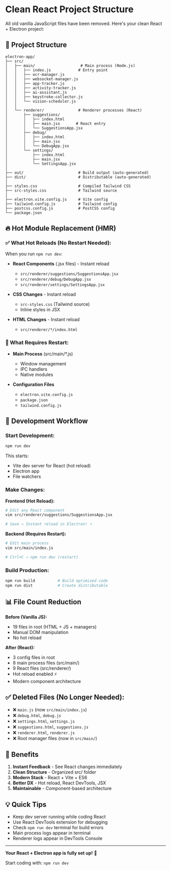 # Clean React Project Structure

All old vanilla JavaScript files have been removed. Here's your clean React + Electron project:

## 📁 Project Structure

```
electron-app/
├── src/
│   ├── main/                    # Main process (Node.js)
│   │   ├── index.js            # Entry point
│   │   ├── ocr-manager.js
│   │   ├── websocket-manager.js
│   │   ├── app-tracker.js
│   │   ├── activity-tracker.js
│   │   ├── ai-assistant.js
│   │   ├── keystroke-collector.js
│   │   └── vision-scheduler.js
│   │
│   └── renderer/               # Renderer processes (React)
│       ├── suggestions/
│       │   ├── index.html
│       │   ├── main.jsx       # React entry
│       │   └── SuggestionsApp.jsx
│       ├── debug/
│       │   ├── index.html
│       │   ├── main.jsx
│       │   └── DebugApp.jsx
│       └── settings/
│           ├── index.html
│           ├── main.jsx
│           └── SettingsApp.jsx
│
├── out/                        # Build output (auto-generated)
├── dist/                       # Distributable (auto-generated)
│
├── styles.css                  # Compiled Tailwind CSS
├── src-styles.css              # Tailwind source
│
├── electron.vite.config.js     # Vite config
├── tailwind.config.js          # Tailwind config
├── postcss.config.js           # PostCSS config
└── package.json
```

## 🔥 Hot Module Replacement (HMR)

### ✅ What Hot Reloads (No Restart Needed):

When you run `npm run dev`:

- **React Components** (.jsx files) - Instant reload
  - `src/renderer/suggestions/SuggestionsApp.jsx`
  - `src/renderer/debug/DebugApp.jsx`
  - `src/renderer/settings/SettingsApp.jsx`

- **CSS Changes** - Instant reload
  - `src-styles.css` (Tailwind source)
  - Inline styles in JSX

- **HTML Changes** - Instant reload
  - `src/renderer/*/index.html`

### 🔄 What Requires Restart:

- **Main Process** (src/main/*.js)
  - Window management
  - IPC handlers
  - Native modules

- **Configuration Files**
  - `electron.vite.config.js`
  - `package.json`
  - `tailwind.config.js`

## 🚀 Development Workflow

### Start Development:
```bash
npm run dev
```

This starts:
- Vite dev server for React (hot reload)
- Electron app
- File watchers

### Make Changes:

**Frontend (Hot Reload):**
```bash
# Edit any React component
vim src/renderer/suggestions/SuggestionsApp.jsx

# Save → Instant reload in Electron! ⚡
```

**Backend (Requires Restart):**
```bash
# Edit main process
vim src/main/index.js

# Ctrl+C → npm run dev (restart)
```

### Build Production:
```bash
npm run build          # Build optimized code
npm run dist           # Create distributable
```

## 📊 File Count Reduction

**Before (Vanilla JS):**
- 19 files in root (HTML + JS + managers)
- Manual DOM manipulation
- No hot reload

**After (React):**
- 3 config files in root
- 8 main process files (src/main/)
- 9 React files (src/renderer/)
- Hot reload enabled ⚡
- Modern component architecture

## ✅ Deleted Files (No Longer Needed):

- ❌ `main.js` (now `src/main/index.js`)
- ❌ `debug.html`, `debug.js`
- ❌ `settings.html`, `settings.js`
- ❌ `suggestions.html`, `suggestions.js`
- ❌ `renderer.html`, `renderer.js`
- ❌ Root manager files (now in `src/main/`)

## 🎯 Benefits

1. **Instant Feedback** - See React changes immediately
2. **Clean Structure** - Organized src/ folder
3. **Modern Stack** - React + Vite + ES6
4. **Better DX** - Hot reload, React DevTools, JSX
5. **Maintainable** - Component-based architecture

## 💡 Quick Tips

- Keep dev server running while coding React
- Use React DevTools extension for debugging
- Check `npm run dev` terminal for build errors
- Main process logs appear in terminal
- Renderer logs appear in DevTools Console

---

**Your React + Electron app is fully set up!** 🎉

Start coding with: `npm run dev`
